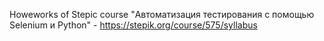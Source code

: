 Howeworks of Stepic course "Автоматизация тестирования с помощью Selenium и Python" - https://stepik.org/course/575/syllabus
    
